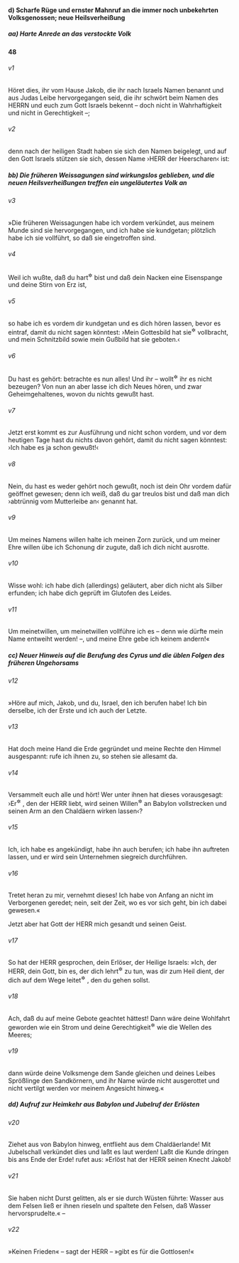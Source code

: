 #### d) Scharfe Rüge und ernster Mahnruf an die immer noch unbekehrten Volksgenossen; neue Heilsverheißung

##### aa) Harte Anrede an das verstockte Volk

__48__

###### v1
Höret dies, ihr vom Hause Jakob, die ihr nach Israels Namen benannt und aus Judas Leibe hervorgegangen seid, die ihr schwört beim Namen des HERRN und euch zum Gott Israels bekennt – doch nicht in Wahrhaftigkeit und nicht in Gerechtigkeit –;

###### v2
denn nach der heiligen Stadt haben sie sich den Namen beigelegt, und auf den Gott Israels stützen sie sich, dessen Name ›HERR der Heerscharen‹ ist:

##### bb) Die früheren Weissagungen sind wirkungslos geblieben, und die neuen Heilsverheißungen treffen ein ungeläutertes Volk an


###### v3
»Die früheren Weissagungen habe ich vordem verkündet, aus meinem Munde sind sie hervorgegangen, und ich habe sie kundgetan; plötzlich habe ich sie vollführt, so daß sie eingetroffen sind.

###### v4
Weil ich wußte, daß du hart<sup title="oder: unbeugsam">&#x2732;</sup>
 bist und daß dein Nacken eine Eisenspange und deine Stirn von Erz ist,

###### v5
so habe ich es vordem dir kundgetan und es dich hören lassen, bevor es eintraf, damit du nicht sagen könntest: ›Mein Gottesbild hat sie<sup title="d.h. die Weissagungen">&#x2732;</sup>
 vollbracht, und mein Schnitzbild sowie mein Gußbild hat sie geboten.‹

###### v6
Du hast es gehört: betrachte es nun alles! Und ihr – wollt<sup title="oder: müßt">&#x2732;</sup>
 ihr es nicht bezeugen? Von nun an aber lasse ich dich Neues hören, und zwar Geheimgehaltenes, wovon du nichts gewußt hast.

###### v7
Jetzt erst kommt es zur Ausführung und nicht schon vordem, und vor dem heutigen Tage hast du nichts davon gehört, damit du nicht sagen könntest: ›Ich habe es ja schon gewußt!‹

###### v8
Nein, du hast es weder gehört noch gewußt, noch ist dein Ohr vordem dafür geöffnet gewesen; denn ich weiß, daß du gar treulos bist und daß man dich ›abtrünnig vom Mutterleibe an‹ genannt hat.

###### v9
Um meines Namens willen halte ich meinen Zorn zurück, und um meiner Ehre willen übe ich Schonung dir zugute, daß ich dich nicht ausrotte.

###### v10
Wisse wohl: ich habe dich (allerdings) geläutert, aber dich nicht als Silber erfunden; ich habe dich geprüft im Glutofen des Leides.

###### v11
Um meinetwillen, um meinetwillen vollführe ich es – denn wie dürfte mein Name entweiht werden! –, und meine Ehre gebe ich keinem andern!«

##### cc) Neuer Hinweis auf die Berufung des Cyrus und die üblen Folgen des früheren Ungehorsams


###### v12
»Höre auf mich, Jakob, und du, Israel, den ich berufen habe! Ich bin derselbe, ich der Erste und ich auch der Letzte.

###### v13
Hat doch meine Hand die Erde gegründet und meine Rechte den Himmel ausgespannt: rufe ich ihnen zu, so stehen sie allesamt da.

###### v14
Versammelt euch alle und hört! Wer unter ihnen hat dieses vorausgesagt: ›Er<sup title="vgl. 45,1-4">&#x2732;</sup>
, den der HERR liebt, wird seinen Willen<sup title="oder: Plan">&#x2732;</sup>
 an Babylon vollstrecken und seinen Arm an den Chaldäern wirken lassen‹?

###### v15
Ich, ich habe es angekündigt, habe ihn auch berufen; ich habe ihn auftreten lassen, und er wird sein Unternehmen siegreich durchführen.

###### v16
Tretet heran zu mir, vernehmt dieses! Ich habe von Anfang an nicht im Verborgenen geredet; nein, seit der Zeit, wo es vor sich geht, bin ich dabei gewesen.«

Jetzt aber hat Gott der HERR mich gesandt und seinen Geist.

###### v17
So hat der HERR gesprochen, dein Erlöser, der Heilige Israels: »Ich, der HERR, dein Gott, bin es, der dich lehrt<sup title="oder: gelehrt hat">&#x2732;</sup>
 zu tun, was dir zum Heil dient, der dich auf dem Wege leitet<sup title="oder: geleitet hat">&#x2732;</sup>
, den du gehen sollst.

###### v18
Ach, daß du auf meine Gebote geachtet hättest! Dann wäre deine Wohlfahrt geworden wie ein Strom und deine Gerechtigkeit<sup title="oder: dein Heil">&#x2732;</sup>
 wie die Wellen des Meeres;

###### v19
dann würde deine Volksmenge dem Sande gleichen und deines Leibes Sprößlinge den Sandkörnern, und ihr Name würde nicht ausgerottet und nicht vertilgt werden vor meinem Angesicht hinweg.«

##### dd) Aufruf zur Heimkehr aus Babylon und Jubelruf der Erlösten


###### v20
Ziehet aus von Babylon hinweg, entflieht aus dem Chaldäerlande! Mit Jubelschall verkündet dies und laßt es laut werden! Laßt die Kunde dringen bis ans Ende der Erde! rufet aus: »Erlöst hat der HERR seinen Knecht Jakob!

###### v21
Sie haben nicht Durst gelitten, als er sie durch Wüsten führte: Wasser aus dem Felsen ließ er ihnen rieseln und spaltete den Felsen, daß Wasser hervorsprudelte.« –

###### v22
»Keinen Frieden« – sagt der HERR – »gibt es für die Gottlosen!«